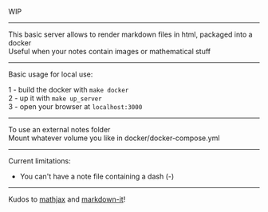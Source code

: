 
WIP

---

This basic server allows to render markdown files in html, packaged into a docker<br/>
Useful when your notes contain images or mathematical stuff<br/>

---

Basic usage for local use:

1 - build the docker with `make docker` <br/>
2 - up it with `make up_server` <br/>
3 - open your browser at `localhost:3000` <br/>

---

To use an external notes folder<br/>
Mount whatever volume you like in docker/docker-compose.yml

---

Current limitations:<br/>

- You can't have a note file containing a dash (-)

---

Kudos to [mathjax](https://www.mathjax.org/) and [markdown-it](https://github.com/markdown-it/markdown-it)!